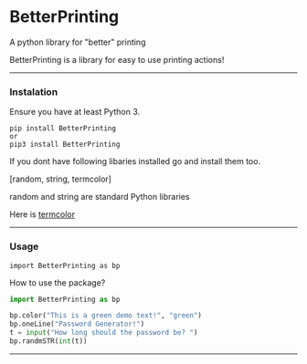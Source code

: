 # BetterPrinting
A python library for "better" printing 

BetterPrinting is a library for easy to use printing actions!

<hr>

### Instalation

Ensure you have at least Python 3.

 ```
 pip install BetterPrinting
 or
 pip3 install BetterPrinting
 ```

If you dont have following libaries installed go and install them too.

[random, string, termcolor]

random and string are standard Python libraries

Here is 
<a href="https://pypi.org/project/termcolor/">termcolor</a>

<hr>

### Usage

 ```
import BetterPrinting as bp
 ```
 
How to use the package?

 ```Python
 import BetterPrinting as bp

bp.color("This is a green demo text!", "green")
bp.oneLine("Password Generator!")
t = input("How long should the password be? ")
bp.randmSTR(int(t))
 
 ```
<hr>

 
 


